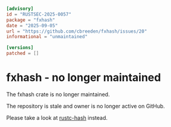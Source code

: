 ```toml
[advisory]
id = "RUSTSEC-2025-0057"
package = "fxhash"
date = "2025-09-05"
url = "https://github.com/cbreeden/fxhash/issues/20"
informational = "unmaintained"

[versions]
patched = []

```
# fxhash - no longer maintained

The fxhash crate is no longer maintained.

The repository is stale and owner is no longer active on GitHub.

Please take a look at [rustc-hash](https://github.com/rust-lang/rustc-hash) instead.
```
